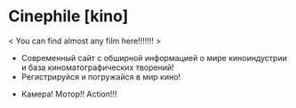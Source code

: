 # Сinephile [kino]
< You can find almost any film here!!!!!!! > 

- Современный сайт с обширной информацией о мире киноиндустрии и база киноматографических творений!
- Регистрируйся и погружайся в мир кино! 

* Камера! Мотор!! Action!!!
